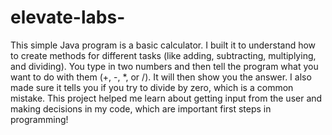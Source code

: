 # elevate-labs-

This simple Java program is a basic calculator. I built it to understand how to create methods for different tasks (like adding, subtracting, multiplying, and dividing). You type in two numbers and then tell the program what you want to do with them (+, -, *, or /). It will then show you the answer. I also made sure it tells you if you try to divide by zero, which is a common mistake. This project helped me learn about getting input from the user and making decisions in my code, which are important first steps in programming!
